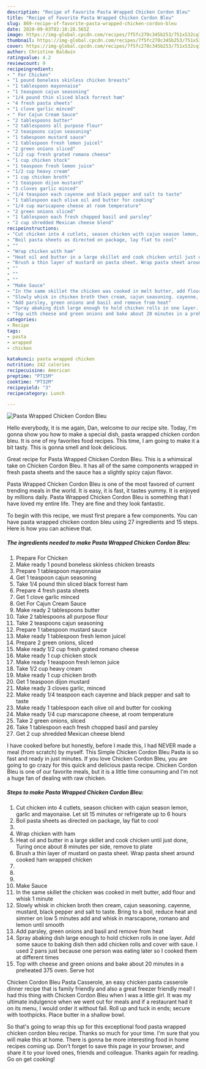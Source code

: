 ```yaml
---
description: "Recipe of Favorite Pasta Wrapped Chicken Cordon Bleu"
title: "Recipe of Favorite Pasta Wrapped Chicken Cordon Bleu"
slug: 869-recipe-of-favorite-pasta-wrapped-chicken-cordon-bleu
date: 2020-09-03T02:18:28.565Z
image: https://img-global.cpcdn.com/recipes/7f5fc270c345b253/751x532cq70/pasta-wrapped-chicken-cordon-bleu-recipe-main-photo.jpg
thumbnail: https://img-global.cpcdn.com/recipes/7f5fc270c345b253/751x532cq70/pasta-wrapped-chicken-cordon-bleu-recipe-main-photo.jpg
cover: https://img-global.cpcdn.com/recipes/7f5fc270c345b253/751x532cq70/pasta-wrapped-chicken-cordon-bleu-recipe-main-photo.jpg
author: Christine Baldwin
ratingvalue: 4.2
reviewcount: 9
recipeingredient:
- " For Chicken"
- "1 pound boneless skinless chicken breasts"
- "1 tablespoon mayonnaise"
- "1 teaspoon cajun seasoning"
- "1/4 pound thin sliced black forrest ham"
- "4 fresh pasta sheets"
- "1 clove garlic minced"
- " For Cajun Cream Sauce"
- "2 tablespoons butter"
- "2 tablespoons all purpose flour"
- "2 teaspoons cajun seasoning"
- "1 tabespoon mustard sauce"
- "1 tablespoon fresh lemon juicel"
- "2 green onions sliced"
- "1/2 cup fresh grated romano cheese"
- "1 cup chicken stock"
- "1 teaspoon fresh lemon juice"
- "1/2 cup heavy cream"
- "1 cup chicken broth"
- "1 teaspoon dijon mustard"
- "3 cloves garlic minced"
- "1/4 teaspoon each cayenne and black pepper and salt to taste"
- "1 tablespoon each olive oil and butter for cooking"
- "1/4 cup marscapone cheese at room temperature"
- "2 green onions sliced"
- "1 tablespoon each fresh chopped basil and parsley"
- "2 cup shredded Mexican cheese blend"
recipeinstructions:
- "Cut chicken into 4 cutlets, season chicken with cajun season lemon, garlic and mayonaise. Let sit 15 minutes or refrigerate up to 6 hours"
- "Boil pasta sheets as directed on package, lay flat to cool"
- ""
- "Wrap chicken with ham"
- "Heat oil and butter in a large skillet and cook chicken until just done, Turing once about 8 minutes per side, remove to plate"
- "Brush a thin layer of mustard on pasta sheet. Wrap pasta sheet around cooked ham wrapped chicken"
- ""
- ""
- ""
- "Make Sauce"
- "In the same skillet the chicken was cooked in melt butter, add flour and whisk 1 minute"
- "Slowly whisk in chicken broth then cream, cajun seasoning. cayenne, mustard, black pepper and salt to taste. Bring to a boil, reduce heat and simmer on low 5 minutes add and whisk in marscapone, romano and lemon until smooth"
- "Add parsley, green onions and basil and remove from heat"
- "Spray abaking dish large enough to hold chicken rolls in one layer. Add some sauce to baking dish then add chicken rolls and cover with saue. I used 2 pans just because one person was eating later so I cooked them at different times"
- "Top with cheese and green onions and bake about 20 minutes in a preheated 375 oven. Serve hot"
categories:
- Recipe
tags:
- pasta
- wrapped
- chicken

katakunci: pasta wrapped chicken 
nutrition: 242 calories
recipecuisine: American
preptime: "PT15M"
cooktime: "PT32M"
recipeyield: "3"
recipecategory: Lunch

---
```



![Pasta Wrapped Chicken Cordon Bleu](https://img-global.cpcdn.com/recipes/7f5fc270c345b253/751x532cq70/pasta-wrapped-chicken-cordon-bleu-recipe-main-photo.jpg)

Hello everybody, it is me again, Dan, welcome to our recipe site. Today, I'm gonna show you how to make a special dish, pasta wrapped chicken cordon bleu. It is one of my favorites food recipes. This time, I am going to make it a bit tasty. This is gonna smell and look delicious.

Great recipe for Pasta Wrapped Chicken Cordon Bleu. This is a whimsical take on Chicken Cordon Bleu. It has all of the same components wrapped in fresh pasta sheets and the sauce has a slightly spicy cajun flavor.

Pasta Wrapped Chicken Cordon Bleu is one of the most favored of current trending meals in the world. It is easy, it is fast, it tastes yummy. It is enjoyed by millions daily. Pasta Wrapped Chicken Cordon Bleu is something that I have loved my entire life. They are fine and they look fantastic.


To begin with this recipe, we must first prepare a few components. You can have pasta wrapped chicken cordon bleu using 27 ingredients and 15 steps. Here is how you can achieve that.

<!--inarticleads1-->

##### The ingredients needed to make Pasta Wrapped Chicken Cordon Bleu:

1. Prepare  For Chicken
1. Make ready 1 pound boneless skinless chicken breasts
1. Prepare 1 tablespoon mayonnaise
1. Get 1 teaspoon cajun seasoning
1. Take 1/4 pound thin sliced black forrest ham
1. Prepare 4 fresh pasta sheets
1. Get 1 clove garlic minced
1. Get  For Cajun Cream Sauce
1. Make ready 2 tablespoons butter
1. Take 2 tablespoons all purpose flour
1. Take 2 teaspoons cajun seasoning
1. Prepare 1 tabespoon mustard sauce
1. Make ready 1 tablespoon fresh lemon juicel
1. Prepare 2 green onions, sliced
1. Make ready 1/2 cup fresh grated romano cheese
1. Make ready 1 cup chicken stock
1. Make ready 1 teaspoon fresh lemon juice
1. Take 1/2 cup heavy cream
1. Make ready 1 cup chicken broth
1. Get 1 teaspoon dijon mustard
1. Make ready 3 cloves garlic, minced
1. Make ready 1/4 teaspoon each cayenne and black pepper and salt to taste
1. Make ready 1 tablespoon each olive oil and butter for cooking
1. Make ready 1/4 cup marscapone cheese, at room temperature
1. Take 2 green onions, sliced
1. Take 1 tablespoon each fresh chopped basil and parsley
1. Get 2 cup shredded Mexican cheese blend


I have cooked before but honestly, before I made this, I had NEVER made a meal (from scratch) by myself. This Simple Chicken Cordon Bleu Pasta is so fast and ready in just minutes. If you love Chicken Cordon Bleu, you are going to go crazy for this quick and delicious pasta recipe. Chicken Cordon Bleu is one of our favorite meals, but it is a little time consuming and I&#39;m not a huge fan of dealing with raw chicken. 

<!--inarticleads2-->

##### Steps to make Pasta Wrapped Chicken Cordon Bleu:

1. Cut chicken into 4 cutlets, season chicken with cajun season lemon, garlic and mayonaise. Let sit 15 minutes or refrigerate up to 6 hours
1. Boil pasta sheets as directed on package, lay flat to cool
1. 
1. Wrap chicken with ham
1. Heat oil and butter in a large skillet and cook chicken until just done, Turing once about 8 minutes per side, remove to plate
1. Brush a thin layer of mustard on pasta sheet. Wrap pasta sheet around cooked ham wrapped chicken
1. 
1. 
1. 
1. Make Sauce
1. In the same skillet the chicken was cooked in melt butter, add flour and whisk 1 minute
1. Slowly whisk in chicken broth then cream, cajun seasoning. cayenne, mustard, black pepper and salt to taste. Bring to a boil, reduce heat and simmer on low 5 minutes add and whisk in marscapone, romano and lemon until smooth
1. Add parsley, green onions and basil and remove from heat
1. Spray abaking dish large enough to hold chicken rolls in one layer. Add some sauce to baking dish then add chicken rolls and cover with saue. I used 2 pans just because one person was eating later so I cooked them at different times
1. Top with cheese and green onions and bake about 20 minutes in a preheated 375 oven. Serve hot


Chicken Cordon Bleu Pasta Casserole, an easy chicken pasta casserole dinner recipe that is family friendly and also a great freezer friendly meal! I had this thing with Chicken Cordon Bleu when I was a little girl. It was my ultimate indulgence when we went out for meals and if a restaurant had it on its menu, I would order it without fail. Roll up and tuck in ends; secure with toothpicks. Place butter in a shallow bowl. 

So that's going to wrap this up for this exceptional food pasta wrapped chicken cordon bleu recipe. Thanks so much for your time. I'm sure that you will make this at home. There is gonna be more interesting food in home recipes coming up. Don't forget to save this page in your browser, and share it to your loved ones, friends and colleague. Thanks again for reading. Go on get cooking!
